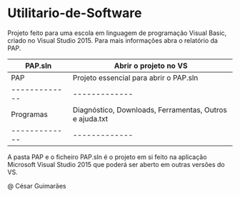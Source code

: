 # Utilitario-de-Software
Projeto feito para uma escola em linguagem de programação Visual Basic, criado no Visual Studio 2015. Para mais informações abra o relatório da PAP.

PAP.sln       | Abrir o projeto no VS
------------- | -------------
PAP           | Projeto essencial para abrir o PAP.sln
------------- | -------------
Programas     | Diagnóstico, Downloads, Ferramentas, Outros e ajuda.txt
------------- | -------------

A pasta PAP e o ficheiro PAP.sln é o projeto em si feito na aplicação Microsoft Visual Studio 2015 que poderá ser aberto em outras versões do VS.

@ César Guimarães
